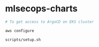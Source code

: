 # mlsecops-charts

```bash
# To get access to ArgoCD on EKS cluster

aws configure

scripts/setup.sh

```